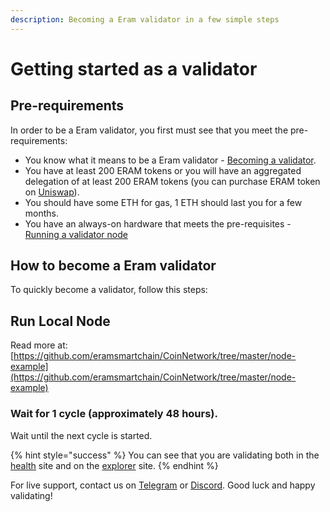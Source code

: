 ```yaml
---
description: Becoming a Eram validator in a few simple steps
---
```


# Getting started as a validator

## Pre-requirements

In order to be a Eram validator, you first must see that you meet the pre-requirements:

* You know what it means to be a Eram validator - [Becoming a validator](how-to-become-a-validator.md#what-it-means-to-be-a-validator).
* You have at least 200 ERAM tokens or you will have an aggregated delegation of at least 200 ERAM tokens \(you can purchase ERAM token on [Uniswap](https://uniswap.exchange/swap/0x970b9bb2c0444f5e81e9d0efb84c8ccdcdcaf84d)\).
* You should have some ETH for gas, 1 ETH should last you for a few months.
* You have an always-on hardware that meets the pre-requisites - [Running a validator node](run-your-own-validator.md#pre-requisites)

## How to become a Eram validator

To quickly become a validator, follow this steps:

## Run Local Node

Read more at: [https://github.com/eramsmartchain/CoinNetwork/tree/master/node-example](https://github.com/eramsmartchain/CoinNetwork/tree/master/node-example)


### Wait for 1 cycle \(approximately 48 hours\).

Wait until the next cycle is started.

{% hint style="success" %}
You can see that you are validating both in the [health](https://status.eramscan.com/) site and on the [explorer](https://eramscan.com) site.
{% endhint %}

For live support, contact us on [Telegram](https://t.me/) or [Discord](https://discord.gg/). Good luck and happy validating!

